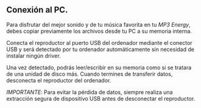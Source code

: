 ## Conexión al PC.

Para disfrutar del mejor sonido y de tu música favorita en tu *MP3 Energy*, debes copiar previamente los archivos desde tu PC a su memoria interna.

Conecta el reproductor al puerto USB del ordenador mediante el conector USB y será detectado por tu ordenador automáticamente sin necesidad de instalar ningún driver. 

Una vez detectado, podrás leer/escribir en su memoria como si se tratara de una unidad de disco más.
Cuando termines de transferir datos, desconecta el reproductor del ordenador.

*IMPORTANTE*: Para evitar la pérdida de datos, siempre realiza una extracción segura de dispositivo USB antes de desconectar el reproductor. 

